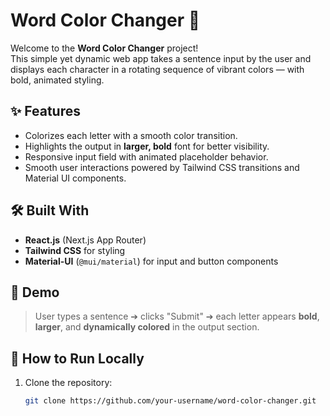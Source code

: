 # Word Color Changer 🎨

Welcome to the **Word Color Changer** project!  
This simple yet dynamic web app takes a sentence input by the user and displays each character in a rotating sequence of vibrant colors — with bold, animated styling.

## ✨ Features
- Colorizes each letter with a smooth color transition.
- Highlights the output in **larger, bold** font for better visibility.
- Responsive input field with animated placeholder behavior.
- Smooth user interactions powered by Tailwind CSS transitions and Material UI components.

## 🛠 Built With
- **React.js** (Next.js App Router)
- **Tailwind CSS** for styling
- **Material-UI** (`@mui/material`) for input and button components

## 📸 Demo
> User types a sentence ➔ clicks "Submit" ➔ each letter appears **bold**, **larger**, and **dynamically colored** in the output section.

## 📂 How to Run Locally
1. Clone the repository:
   ```bash
   git clone https://github.com/your-username/word-color-changer.git
